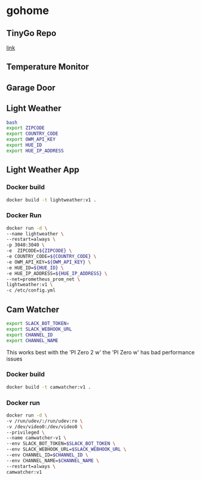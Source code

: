 # gohome

## TinyGo Repo

[link](github.com/tinygo-org/tinygo/src/machine)

## Temperature Monitor

## Garage Door

## Light Weather

```sh
bash
export ZIPCODE
export COUNTRY_CODE
export OWM_API_KEY
export HUE_ID
export HUE_IP_ADDRESS
```

## Light Weather App

### Docker build

```sh
docker build -t lightweather:v1 .
```

### Docker Run

```sh
docker run -d \
--name lightweather \
--restart=always \
-p 3040:3040 \
-e  ZIPCODE=${ZIPCODE} \
-e COUNTRY_CODE=${COUNTRY_CODE} \
-e OWM_API_KEY=${OWM_API_KEY} \
-e HUE_ID=${HUE_ID} \
-e HUE_IP_ADDRESS=${HUE_IP_ADDRESS} \
--net=prometheus_prom_net \
lightweather:v1 \
-c /etc/config.yml
```

## Cam Watcher

```sh
export SLACK_BOT_TOKEN=
export SLACK_WEBHOOK_URL
export CHANNEL_ID
export CHANNEL_NAME
```

This works best with the 'PI Zero 2 w' the  'PI Zero w' has bad performance issues

### Docker build

```sh
docker build -t camwatcher:v1 .
```

### Docker run

```sh
docker run -d \
-v /run/udev/:/run/udev:ro \
-v /dev/video0:/dev/video0 \
--privileged \
--name camwatcher-v1 \
--env SLACK_BOT_TOKEN=$SLACK_BOT_TOKEN \
--env SLACK_WEBHOOK_URL=$SLACK_WEBHOOK_URL \
--env CHANNEL_ID=$CHANNEL_ID \
--env CHANNEL_NAME=$CHANNEL_NAME \
--restart=always \
camwatcher:v1
```
